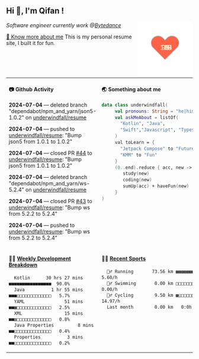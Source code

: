  <h2> Hi 👋, I'm Qifan ! </h2>
 <a href="https://github.com/underwindfall/iBeats"><img align="right" width="150px" src="https://raw.githubusercontent.com/underwindfall/iBeats/main/files/heart.svg"/></a>
 <p><em>Software engineer currently work @<a href="https://www.bytedance.com/en/">Bytedance</a></em></p>
 <p><a href="https://qifanyang.com/resume" target="_blank"> 🔭 Know more about me</a> This is my personal resume site, I built it for fun.</p>
 <table width="960px"><tr><td valign="top" width="50%">

  #### 📷 Github Activity
  <!-- githubActivity starts -->
**2024-07-04** — deleted branch "dependabot/npm_and_yarn/json5-1.0.2" on [underwindfall/resume](https://api.github.com/repos/underwindfall/resume)

**2024-07-04** — pushed to [underwindfall/resume](https://api.github.com/repos/underwindfall/resume): "Bump json5 from 1.0.1 to 1.0.2"

**2024-07-04** — closed PR [#44](https://api.github.com/repos/underwindfall/resume/pulls/44) to [underwindfall/resume](https://api.github.com/repos/underwindfall/resume): "Bump json5 from 1.0.1 to 1.0.2"

**2024-07-04** — deleted branch "dependabot/npm_and_yarn/ws-5.2.4" on [underwindfall/resume](https://api.github.com/repos/underwindfall/resume)

**2024-07-04** — closed PR [#43](https://api.github.com/repos/underwindfall/resume/pulls/43) to [underwindfall/resume](https://api.github.com/repos/underwindfall/resume): "Bump ws from 5.2.2 to 5.2.4"

**2024-07-04** — pushed to [underwindfall/resume](https://api.github.com/repos/underwindfall/resume): "Bump ws from 5.2.2 to 5.2.4"
  <!-- githubActivity ends -->
  </td><td valign="top" width="50%">

  #### 🌏 Something about me
  <!-- profile starts -->
  ```kotlin
  data class underwindfall(
       val pronouns: String = "he|him",
       val askMeAbout = listOf(
         "Kotlin", "Java",
         "Swift","Javascript", "Typescript"
       )
       val toLearn = {
         "Jetpack Compose" to "Future",
         "KMM" to "Fun"
       }
       (0..end).reduce { acc, new ->
          study(new)
          coding(new)
          sumUp(acc) + haveFun(new)
       }
  )
  ```
  <!-- profile ends -->
  </td></tr><tr><td valign="top" width="50%">
  
  #### 🏊‍♂️ <a href="https://gist.github.com/underwindfall/377ee88ba1fabd1e93516e48ca9c61eb" target="_blank">Weekly Development Breakdown</a>
   <!-- codeTime starts -->
   ```text
     Kotlin      30 hrs 27 mins  ■■■■■■■■■■■■■■■■  90.0%
     Java          1 hr 55 mins  ■■■◱□□□□□□□□□□□□   5.7%
     YAML               51 mins  ■■▦□□□□□□□□□□□□□   2.5%
     XML                15 mins  ■■▥□□□□□□□□□□□□□   0.8%
     Java Properties         8 mins  ■■◱□□□□□□□□□□□□□   0.4%
     Properties          3 mins  ■■◱□□□□□□□□□□□□□   0.2%
   ```
   <!-- codeTime starts -->
   </td>
   <td valign="top" width="50%">

   #### 🤾‍♂️ <a href="https://gist.github.com/underwindfall/76198d6f6918f9f94d022c8ad881f98b" target="_blank">Recent Sports</a>

   <!-- Sports starts -->
   ```text
     ‍🏃‍♂️ Running       73.56 km ▩▩▩▩▩▩▩▩▩▩▨□  5.60/h
     🏊‍♂️ Swimming       0.00 km □□□□□□□□□□□□  0.00/h
     🚴‍♂️ Cycling        9.50 km ▩◱□□□□□□□□□□ 14.97/h
     Last month        0.00 km   0:0h
   ```
   <!-- Sports ends -->
   </td></tr></table>